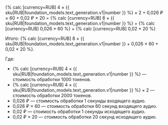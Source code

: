 

{% calc [currency=RUB] 4 × {{ sku|RUB|foundation_models.text_generation.v1|number }} %} × 2 + 0,026 ₽ × 60 + 0,02 ₽ × 20 = {% calc [currency=RUB] 8 × {{ sku|RUB|foundation_models.text_generation.v1|number }} %} + {% calc [currency=RUB] 0,026 × 60 %} + {% calc [currency=RUB] 0,02 × 20 %}

Итого: {% calc [currency=RUB] 8 × {{ sku|RUB|foundation_models.text_generation.v1|number }} + 0,026 × 60 + 0,02 × 20 %}.

Где:

* {% calc [currency=RUB] 4 × {{ sku|RUB|foundation_models.text_generation.v1|number }} %} — стоимость обработки 1000 токенов.
* {% calc [currency=RUB] 4 × {{ sku|RUB|foundation_models.text_generation.v1|number }} %} × 2 — стоимость обработки 2000 токенов.
* 0,026 ₽ — стоимость обработки 1 секунды входящего аудио.
* 0,026 ₽ × 60 — стоимость обработки 60 секунд входящего аудио.
* 0,02 ₽ — стоимость обработки 1 секунды исходящего аудио.
* 0,02 ₽ × 20 — стоимость обработки 20 секунд исходящего аудио.